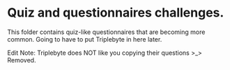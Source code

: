 # Quiz and questionnaires challenges.
This folder contains quiz-like questionnaires that are becoming more common. Going to have to put Triplebyte in here later.

Edit Note: Triplebyte does NOT like you copying their questions >_> Removed.